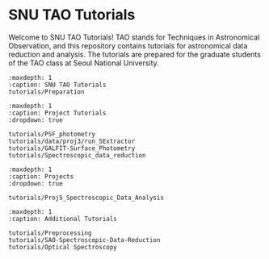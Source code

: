 # SNU TAO Tutorials

Welcome to SNU TAO Tutorials!
TAO stands for Techniques in Astronomical Observation, and this repository contains tutorials for astronomical data reduction and analysis. The tutorials are prepared for the graduate students of the TAO class at Seoul National University.

```{toctree}
:maxdepth: 1
:caption: SNU TAO Tutorials
tutorials/Preparation
```

```{toctree}
:maxdepth: 1
:caption: Project Tutorials
:dropdown: true

tutorials/PSF_photometry
tutorials/data/proj3/run_SExtractor
tutorials/GALFIT-Surface_Photometry
tutorials/Spectroscopic_data_reduction
```

```{toctree}
:maxdepth: 1
:caption: Projects
:dropdown: true

tutorials/Proj5_Spectroscopic_Data_Analysis
```

```{toctree}
:maxdepth: 1
:caption: Additional Tutorials

tutorials/Preprocessing
tutorials/SAO-Spectroscopic-Data-Reduction
tutorials/Optical Spectroscopy
```
